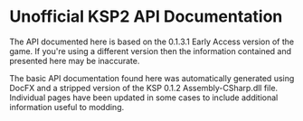 # Unofficial KSP2 API Documentation
The API documented here is based on the 0.1.3.1 Early Access version of the game. If you're using a different version then the information contained and presented here may be inaccurate.

The basic API documentation found here was automatically generated using DocFX and a stripped version of the KSP 0.1.2 Assembly-CSharp.dll file. Individual pages have been updated in some cases to include additional information useful to modding.
